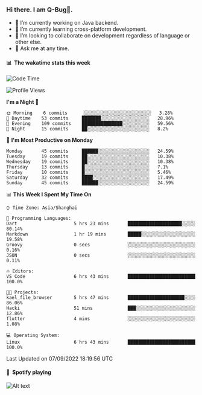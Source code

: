 ### Hi there. I am Q-Bug🐞.

- 🔭 I’m currently working on Java backend.
- 🌱 I’m currently learning cross-platform development.
- 👯 I’m looking to collaborate on development regardless of language or other else.
- 💬 Ask me at any time.

#### 📊 &nbsp;**The wakatime stats this week**  
<!--START_SECTION:waka-->
![Code Time](http://img.shields.io/badge/Code%20Time-19%20hrs%207%20mins-blue)

![Profile Views](http://img.shields.io/badge/Profile%20Views-1-blue)

**I'm a Night 🦉** 

```text
🌞 Morning    6 commits      ░░░░░░░░░░░░░░░░░░░░░░░░░   3.28% 
🌆 Daytime    53 commits     ███████░░░░░░░░░░░░░░░░░░   28.96% 
🌃 Evening    109 commits    ███████████████░░░░░░░░░░   59.56% 
🌙 Night      15 commits     ██░░░░░░░░░░░░░░░░░░░░░░░   8.2%

```
📅 **I'm Most Productive on Monday** 

```text
Monday       45 commits     ██████░░░░░░░░░░░░░░░░░░░   24.59% 
Tuesday      19 commits     ██░░░░░░░░░░░░░░░░░░░░░░░   10.38% 
Wednesday    19 commits     ██░░░░░░░░░░░░░░░░░░░░░░░   10.38% 
Thursday     13 commits     █░░░░░░░░░░░░░░░░░░░░░░░░   7.1% 
Friday       10 commits     █░░░░░░░░░░░░░░░░░░░░░░░░   5.46% 
Saturday     32 commits     ████░░░░░░░░░░░░░░░░░░░░░   17.49% 
Sunday       45 commits     ██████░░░░░░░░░░░░░░░░░░░   24.59%

```


📊 **This Week I Spent My Time On** 

```text
⌚︎ Time Zone: Asia/Shanghai

💬 Programming Languages: 
Dart                     5 hrs 23 mins       ████████████████████░░░░░   80.14% 
Markdown                 1 hr 19 mins        █████░░░░░░░░░░░░░░░░░░░░   19.58% 
Groovy                   0 secs              ░░░░░░░░░░░░░░░░░░░░░░░░░   0.16% 
JSON                     0 secs              ░░░░░░░░░░░░░░░░░░░░░░░░░   0.11%

🔥 Editors: 
VS Code                  6 hrs 43 mins       █████████████████████████   100.0%

🐱‍💻 Projects: 
kael_file_browser        5 hrs 47 mins       █████████████████████░░░░   86.06% 
Hacki                    51 mins             ███░░░░░░░░░░░░░░░░░░░░░░   12.86% 
flutter                  4 mins              ░░░░░░░░░░░░░░░░░░░░░░░░░   1.08%

💻 Operating System: 
Linux                    6 hrs 43 mins       █████████████████████████   100.0%

```


 Last Updated on 07/09/2022 18:19:56 UTC
<!--END_SECTION:waka-->

#### 🎵 &nbsp;**Spotify playing**  
![Alt text](https://spotify-recently-played-readme.vercel.app/api?user=e5y1o4x7kdt9kf2blu4wvmb4s&unique={true|1|on|yes})
